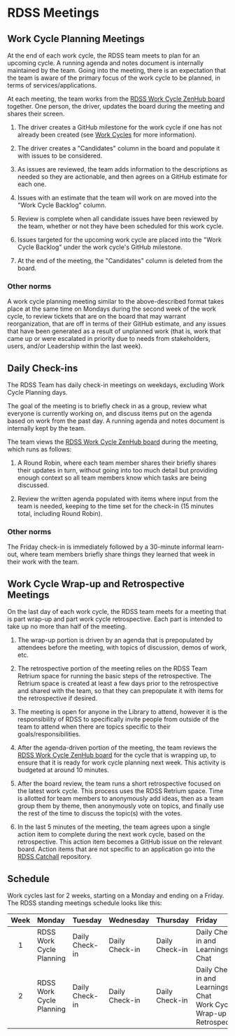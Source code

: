 # RDSS Meetings

## Work Cycle Planning Meetings

At the end of each work cycle, the RDSS team meets to plan for an upcoming cycle.  A running agenda and notes document is internally maintained by the team.  Going into the meeting, there is an expectation that the team is aware of the primary focus of the work cycle to be planned, in terms of services/applications.

At each meeting, the team works from the [RDSS Work Cycle ZenHub board](https://app.zenhub.com/workspaces/rdss-workcycles-61a4f1a12a399b001730f65a/board) together.  One person, the driver, updates the board during the meeting and shares their screen.

1. The driver creates a GitHub milestone for the work cycle if one has not already been created (see [Work Cycles](work_cycles.md) for more information).

1. The driver creates a "Candidates" column in the board and populate it with issues to be considered.

1. As issues are reviewed, the team adds information to the descriptions as needed so they are actionable, and then agrees on a GitHub estimate for each one.

1. Issues with an estimate that the team will work on are moved into the "Work Cycle Backlog" column.

1. Review is complete when all candidate issues have been reviewed by the team, whether or not they have been scheduled for this work cycle.

1. Issues targeted for the upcoming work cycle are placed into the "Work Cycle Backlog" under the work cycle's GitHub milestone.

1. At the end of the meeting, the "Candidates" column is deleted from the board.

### Other norms

A work cycle planning meeting similar to the above-described format takes place at the same time on Mondays during the second week of the work cycle, to review tickets that are on the board that may warrant reorganization, that are off in terms of their GitHub estimate, and any issues that have been generated as a result of unplanned work (that is, work that came up or were escalated in priority due to needs from stakeholders, users, and/or Leadership within the last week).  

## Daily Check-ins

The RDSS Team has daily check-in meetings on weekdays, excluding Work Cycle Planning days.

The goal of the meeting is to briefly check in as a group, review what everyone is currently working on, and discuss items put on the agenda based on work from the past day.  A running agenda and notes document is internally kept by the team.

The team views the [RDSS Work Cycle ZenHub board](https://app.zenhub.com/workspaces/rdss-workcycles-61a4f1a12a399b001730f65a/board) during the meeting, which runs as follows:

1. A Round Robin, where each team member shares their briefly shares their updates in turn, without going into too much detail but providing enough context so all team members know which tasks are being discussed.

1. Review the written agenda populated with items where input from the team is needed, keeping to the time set for the check-in (15 minutes total, including Round Robin).

### Other norms

The Friday check-in is immediately followed by a 30-minute informal learn-out, where team members briefly share things they learned that week in their work with the team.

## Work Cycle Wrap-up and Retrospective Meetings

On the last day of each work cycle, the RDSS team meets for a meeting that is part wrap-up and part work cycle retrospective.  Each part is intended to take up no more than half of the meeting.

1. The wrap-up portion is driven by an agenda that is prepopulated by attendees before the meeting, with topics of discussion, demos of work, etc.

1. The retrospective portion of the meeting relies on the RDSS Team Retrium space for running the basic steps of the retrospective.  The Retrium space is created at least a few days prior to the retrospective and shared with the team, so that they can prepopulate it with items for the retrospective if desired.

1. The meeting is open for anyone in the Library to attend, however it is the responsibility of RDSS to specifically invite people from outside of the team to attend when there are topics specific to their goals/responsibilities.

1. After the agenda-driven portion of the meeting, the team reviews the [RDSS Work Cycle ZenHub board](https://app.zenhub.com/workspaces/rdss-workcycles-61a4f1a12a399b001730f65a/board) for the cycle that is wrapping up, to ensure that it is ready for work cycle planning next week.  This activity is budgeted at around 10 minutes.

1. After the board review, the team runs a short retrospective focused on the latest work cycle.  This process uses the RDSS Retrium space.  Time is allotted for team members to anonymously add ideas, then as a team group them by theme, then anonymously vote on topics, and finally use the rest of the time to discuss the topic(s) with the votes.  

1. In the last 5 minutes of the meeting, the team agrees upon a single action item to complete during the next work cycle, based on the retrospective.  This action item becomes a GitHub issue on the relevant board.  Action items that are not specific to an application go into the [RDSS Catchall](https://github.com/pulibrary/rdss-catchall) repository.

## Schedule

Work cycles last for 2 weeks, starting on a Monday and ending on a Friday.  The RDSS standing meetings schedule looks like this:


|Week|Monday|Tuesday|Wednesday|Thursday|Friday|
|:---:|:---|:---|:---|:---|:---|
|1|RDSS Work Cycle Planning|Daily Check-in|Daily Check-in|Daily Check-in|Daily Check-in and Learnings Chat|
|2|RDSS Work Cycle Planning|Daily Check-in|Daily Check-in|Daily Check-in|Daily Check-in and Learnings Chat<br />Work Cycle Wrap-up and Retrospective|
